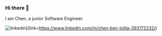 ### Hi there 👋
I am Chen, a junior Software Engineer.

![linkedin](https://img.shields.io/badge/Linkedin-0e76a8?style=for-the-badge&logo=Linkedin&logoColor=white)](link=https://www.linkedin.com/in/chen-ben-tolila-393172232/)

<!--
**chenBenTolila/chenBenTolila** is a ✨ _special_ ✨ repository because its `README.md` (this file) appears on your GitHub profile.

Here are some ideas to get you started:

- 🔭 I’m currently working on ...
- 🌱 I’m currently learning ...
- 👯 I’m looking to collaborate on ...
- 🤔 I’m looking for help with ...
- 💬 Ask me about ...
- 📫 How to reach me: ...
- 😄 Pronouns: ...
- ⚡ Fun fact: ...
-->



